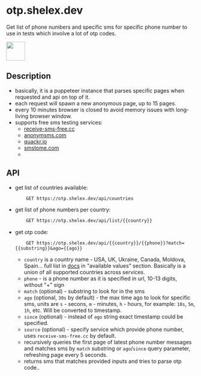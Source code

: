 # otp.shelex.dev

Get list of phone numbers and specific sms for specific phone number to use in tests which involve a lot of otp codes.

<a href="https://otp.shelex.dev/docs"><img src="https://raw.githubusercontent.com/swagger-api/swagger.io/wordpress/images/assets/SW-logo-clr.png" height="50"></a>

## Description

- basically, it is a puppeteer instance that parses specific pages when requested and api on top of it.
- each request will spawn a new anonymous page, up to 15 pages.
- every 10 minutes browser is closed to avoid memory issues with long-living browser window.
- supports free sms testing services:
    - [receive-sms-free.cc](https://receive-sms-free.cc/)
    - [anonymsms.com](https://anonymsms.com/)
    - [quackr.io](https://quackr.io/temporary-numbers)
    - [smstome.com](https://smstome.com/)
    - 

## API
- get list of countries available: 
    ```bash
        GET https://otp.shelex.dev/api/countries
    ```
- get list of phone numbers per country: 
    ```bash
        GET https://otp.shelex.dev/api/list/{{country}}
    ```
- get otp code: 
    ```
        GET https://otp.shelex.dev/api/{{country}}/{{phone}}?match={{substring}}&ago={{ago}}
    ```
    - `country` is a country name - USA, UK, Ukraine, Canada, Moldova, Spain... full list in [docs](https://otp.shelex.dev/docs/static/index.html) in "available values" section. Basically is a union of all supported countries across services.
    - `phone` - is a phone number as it is specified in url, 10-13 digits, without "+" sign
    - `match` (optional) - substring to look for in the sms
    - `ago` (optional, `30s` by default) - the max time ago to look for specific sms, units are `s` - secons, `m` - minutes, `h` - hours, for example: `10s`, `5m`, `1h`, etc. Will be converted to timestamp.
    - `since` (optional) - instead of `ago` string exact timestamp could be specified.
    - `source` (optional) - specify service which provide phone number, uses `receive-sms-free.cc` by default.
    - recursively queries the first page of latest phone number messages and matches sms by `match` substring or `ago`/`since` query parameter, refreshing page every 5 seconds.
    - returns sms that matches provided inputs and tries to parse otp code..
